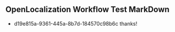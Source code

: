 ## OpenLocalization Workflow Test MarkDown
* d19e815a-9361-445a-8b7d-184570c98b6c thanks!

<!--HONumber=Jul16_HO3-->


